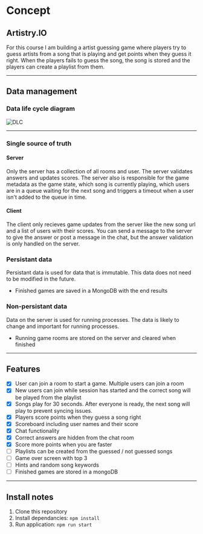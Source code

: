 # Concept
## Artistry.IO
For this course I am building a artist guessing game where players try to guess artists from a song that is playing and get points when they guess it right. When the players fails to guess the song, the song is stored and the players can create a playlist from them.

------
## Data management
### Data life cycle diagram
![DLC](https://user-images.githubusercontent.com/33430653/79844466-fde52f80-83bb-11ea-948d-2f46a67b4cdf.png)

------

### Single source of truth
#### Server
Only the server has a collection of all rooms and user. The server validates answers and updates scores. The server also is responsible for the game metadata as the game state, which song is currently playing, which users are in a queue waiting for the next song and triggers a timeout when a user isn't added to the queue in time.

#### Client
The client only recieves game updates from the server like the new song url and a list of users with their scores. You can send a message to the server to give the answer or post a message in the chat, but the answer validation is only handled on the server.

### Persistant data
Persistant data is used for data that is immutable. This data does not need to be modified in the future.
- Finished games are saved in a MongoDB with the end results

### Non-persistant data
Data on the server is used for running processes. The data is likely to change and important for running processes.
- Running game rooms are stored on the server and cleared when finished

------

## Features
- [X] User can join a room to start a game. Multiple users can join a room
- [X] New users can join while session has started and the correct song will be played from the playlist
- [X] Songs play for 30 seconds. After everyone is ready, the next song will play to prevent syncing issues. 
- [X] Players score points when they guess a song right
- [X] Scoreboard including user names and their score
- [X] Chat functionality
- [X] Correct answers are hidden from the chat room
- [X] Score more points when you are faster
- [ ] Playlists can be created from the guessed / not guessed songs
- [ ] Game over screen with top 3
- [ ] Hints and random song keywords
- [ ] Finished games are stored in a mongoDB

------

## Install notes
1. Clone this repository
2. Install dependancies: `npm install`
3. Run application: `npm run start`
